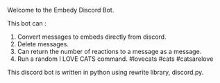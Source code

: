 Welcome to the Embedy Discord Bot.

This bot can :

1. Convert messages to embeds directly from discord.
2. Delete messages.
3. Can return the number of reactions to a message as a message.
4. Run a random I LOVE CATS command. #lovecats #cats #catsarelove

This discord bot is written in python using rewrite library, discord.py.
